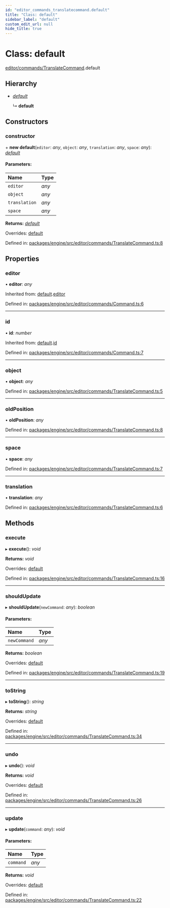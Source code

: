 ```yaml
---
id: "editor_commands_translatecommand.default"
title: "Class: default"
sidebar_label: "default"
custom_edit_url: null
hide_title: true
---
```


# Class: default

[editor/commands/TranslateCommand](../modules/editor_commands_translatecommand.md).default

## Hierarchy

* [*default*](editor_commands_command.default.md)

  ↳ **default**

## Constructors

### constructor

\+ **new default**(`editor`: *any*, `object`: *any*, `translation`: *any*, `space`: *any*): [*default*](editor_commands_translatecommand.default.md)

#### Parameters:

Name | Type |
:------ | :------ |
`editor` | *any* |
`object` | *any* |
`translation` | *any* |
`space` | *any* |

**Returns:** [*default*](editor_commands_translatecommand.default.md)

Overrides: [default](editor_commands_command.default.md)

Defined in: [packages/engine/src/editor/commands/TranslateCommand.ts:8](https://github.com/xr3ngine/xr3ngine/blob/716a06460/packages/engine/src/editor/commands/TranslateCommand.ts#L8)

## Properties

### editor

• **editor**: *any*

Inherited from: [default](editor_commands_command.default.md).[editor](editor_commands_command.default.md#editor)

Defined in: [packages/engine/src/editor/commands/Command.ts:6](https://github.com/xr3ngine/xr3ngine/blob/716a06460/packages/engine/src/editor/commands/Command.ts#L6)

___

### id

• **id**: *number*

Inherited from: [default](editor_commands_command.default.md).[id](editor_commands_command.default.md#id)

Defined in: [packages/engine/src/editor/commands/Command.ts:7](https://github.com/xr3ngine/xr3ngine/blob/716a06460/packages/engine/src/editor/commands/Command.ts#L7)

___

### object

• **object**: *any*

Defined in: [packages/engine/src/editor/commands/TranslateCommand.ts:5](https://github.com/xr3ngine/xr3ngine/blob/716a06460/packages/engine/src/editor/commands/TranslateCommand.ts#L5)

___

### oldPosition

• **oldPosition**: *any*

Defined in: [packages/engine/src/editor/commands/TranslateCommand.ts:8](https://github.com/xr3ngine/xr3ngine/blob/716a06460/packages/engine/src/editor/commands/TranslateCommand.ts#L8)

___

### space

• **space**: *any*

Defined in: [packages/engine/src/editor/commands/TranslateCommand.ts:7](https://github.com/xr3ngine/xr3ngine/blob/716a06460/packages/engine/src/editor/commands/TranslateCommand.ts#L7)

___

### translation

• **translation**: *any*

Defined in: [packages/engine/src/editor/commands/TranslateCommand.ts:6](https://github.com/xr3ngine/xr3ngine/blob/716a06460/packages/engine/src/editor/commands/TranslateCommand.ts#L6)

## Methods

### execute

▸ **execute**(): *void*

**Returns:** *void*

Overrides: [default](editor_commands_command.default.md)

Defined in: [packages/engine/src/editor/commands/TranslateCommand.ts:16](https://github.com/xr3ngine/xr3ngine/blob/716a06460/packages/engine/src/editor/commands/TranslateCommand.ts#L16)

___

### shouldUpdate

▸ **shouldUpdate**(`newCommand`: *any*): *boolean*

#### Parameters:

Name | Type |
:------ | :------ |
`newCommand` | *any* |

**Returns:** *boolean*

Overrides: [default](editor_commands_command.default.md)

Defined in: [packages/engine/src/editor/commands/TranslateCommand.ts:19](https://github.com/xr3ngine/xr3ngine/blob/716a06460/packages/engine/src/editor/commands/TranslateCommand.ts#L19)

___

### toString

▸ **toString**(): *string*

**Returns:** *string*

Overrides: [default](editor_commands_command.default.md)

Defined in: [packages/engine/src/editor/commands/TranslateCommand.ts:34](https://github.com/xr3ngine/xr3ngine/blob/716a06460/packages/engine/src/editor/commands/TranslateCommand.ts#L34)

___

### undo

▸ **undo**(): *void*

**Returns:** *void*

Overrides: [default](editor_commands_command.default.md)

Defined in: [packages/engine/src/editor/commands/TranslateCommand.ts:26](https://github.com/xr3ngine/xr3ngine/blob/716a06460/packages/engine/src/editor/commands/TranslateCommand.ts#L26)

___

### update

▸ **update**(`command`: *any*): *void*

#### Parameters:

Name | Type |
:------ | :------ |
`command` | *any* |

**Returns:** *void*

Overrides: [default](editor_commands_command.default.md)

Defined in: [packages/engine/src/editor/commands/TranslateCommand.ts:22](https://github.com/xr3ngine/xr3ngine/blob/716a06460/packages/engine/src/editor/commands/TranslateCommand.ts#L22)
